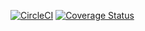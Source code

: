[![CircleCI](https://circleci.com/gh/morxa/mtlsyn.svg?style=shield)](https://circleci.com/gh/morxa/mtlsyn)
[![Coverage Status](https://coveralls.io/repos/github/morxa/mtlsyn/badge.svg?branch=master)](https://coveralls.io/github/morxa/mtlsyn?branch=master)
